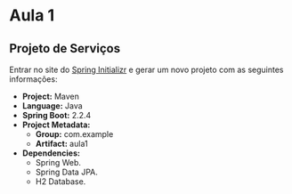 # Aula 1

## Projeto de Serviços

Entrar no site do [Spring Initializr](https://start.spring.io/) e gerar um novo projeto com as seguintes informações:

* **Project:** Maven
* **Language:** Java
* **Spring Boot:** 2.2.4
* **Project Metadata:**
  * **Group:** com.example
  * **Artifact:** aula1
* **Dependencies:**
  * Spring Web.
  * Spring Data JPA.
  * H2 Database.
